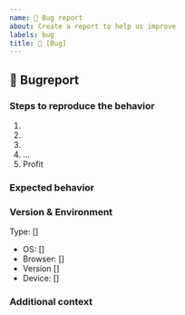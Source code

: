 ```yaml
---
name: 🐛 Bug report
about: Create a report to help us improve
labels: bug
title: 🐛 [Bug] 
---
```


## :bug: Bugreport
<!-- Describe your issue in detail. Include screenshots if needed. Give us as much information as possible. Use a clear and concise description of what the bug is.-->


### Steps to reproduce the behavior
1.
2.
3.
4. ...
5. Profit


### Expected behavior
<!-- A clear and concise description of what you expected to happen. -->


### Version & Environment
 Type: []      <!-- [Desktop|Smartphone] -->
 - OS: []      <!-- [e.g. iOS8.1 or Windows] -->
 - Browser: [] <!-- [e.g. stock browser, safari, chrome] -->
 - Version []  <!-- [e.g. 22] -->
 - Device: []  <!-- [e.g. iPhone6] -->

### Additional context
<!-- Add any other context about the problem here. -->
